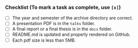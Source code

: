 ### Checklist (To mark a task as complete, use `[x]`)
- [ ] The year and semester of the archive directory are correct.
- [ ] A presentation PDF is in the `talks` folder.
- [ ] A final report or a final thesis is in the `docs` folder.
- [ ] README.md is updated and properly rendered on GitHub.
- [ ] Each pdf size is less than 5MB.

<!-- If you have reasons not to complete some of above tasks, please write here -->
